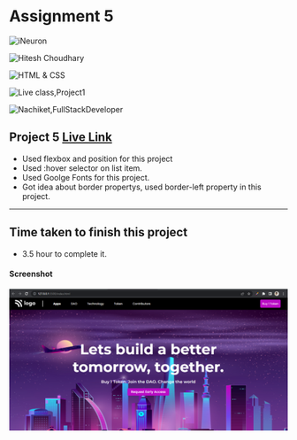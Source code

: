# Assignment 5

![iNeuron](https://img.shields.io/badge/iNeuron-Full--Stack--Bootcamp-green)

![Hitesh Choudhary](https://img.shields.io/badge/Hitesh--Choudhary-LCO-red)

![HTML & CSS](https://img.shields.io/badge/HTML-CSS-orange)

![Live class,Project1](https://img.shields.io/badge/LIVE--CLASS-PROJECT--5-darkgrey)

![Nachiket,FullStackDeveloper](https://img.shields.io/badge/Nachiket%20Keripale-Full--Stack--Developer-brightgreen)

## Project 5 [Live Link](https://nachiketkeripaleproject5.netlify.app/)

-  Used flexbox and position for this project 
-  Used :hover selector on list item. 
-  Used Goolge Fonts for this project.
-  Got idea about border propertys, used border-left property in this project.

---

## Time taken to finish this project

-   3.5 hour to complete it.

#### Screenshot

![Project1](./screenshotproject5.png) 


